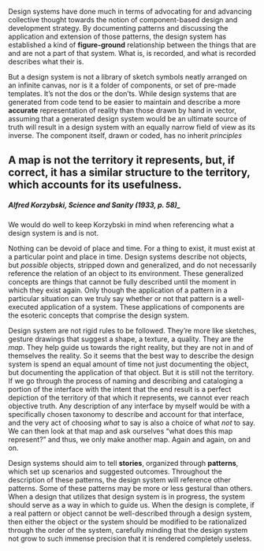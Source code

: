 Design systems have done much in terms of advocating for and advancing collective thought towards the notion of component-based design and development strategy. By documenting patterns and discussing the application and extension of those patterns, the design system has established a kind of **figure-ground** relationship between the things that are and are not a part of that system. What is, is recorded, and what is recorded describes what their is.

But a design system is not a library of sketch symbols neatly arranged on an infinite canvas, nor is it a folder of components, or set of pre-made templates. It’s not the dos or the don’ts. While design systems that are generated from code tend to be easier to maintain and describe a more **accurate** representation of reality than those drawn by hand in vector, assuming that a generated design system would be an ultimate source of truth will result in a design system with an equally narrow field of view as its inverse. The component itself, drawn or coded, has no inherit *principles*

## A map is not the territory it represents, but, if correct, it has a similar structure to the territory, which accounts for its usefulness.

##### Alfred Korzybski, Science and Sanity (1933, p. 58)_

We would do well to keep Korzybski in mind when referencing what a design system is and is not.

Nothing can be devoid of place and time. For a thing to exist, it must exist at a particular point and place in time. Design systems describe not objects, but _possible_ objects, stripped down and generalized, and do not necessarily reference the relation of an object to its environment. These generalized concepts are things that cannot be fully described until the moment in which they exist again. Only though the application of a pattern in a particular situation can we truly say whether or not that pattern is a well-executed application of a system. These applications of components are the esoteric concepts that comprise the design system.

Design system are not rigid rules to be followed. They’re more like sketches, gesture drawings that suggest a shape, a texture, a quality. They are the _map_. They help guide us towards the right reality, but they are not in and of themselves the reality. So it seems that the best way to describe the design system is spend an equal amount of time not just documenting the object, but documenting the application of that object. But it is still not the territory. If we go through the process of naming and describing and cataloging a portion of the interface with the intent that the end result is a perfect depiction of the territory of that which it represents, we cannot ever reach objective truth. Any description of any interface by myself would be with a specifically chosen taxonomy to describe and account for that interface, and the very act of choosing _what_ to say is also a choice of what _not_ to say. We can then look at that map and ask ourselves “what does this map represent?” and thus, we only make another map. Again and again, on and on.

Design systems should aim to tell **stories**, organized through **patterns**, which set up scenarios and suggested outcomes. Throughout the description of these patterns, the design system will reference other patterns. Some of these patterns may be more or less gestural than others. When a design that utilizes that design system is in progress, the system should serve as a way in which to guide us. When the design is complete, if a real pattern or object cannot be well-described through a design system, then either the object or the system should be modified to be rationalized through the order of the system, carefully minding that the design system not grow to such immense precision that it is rendered completely useless.
